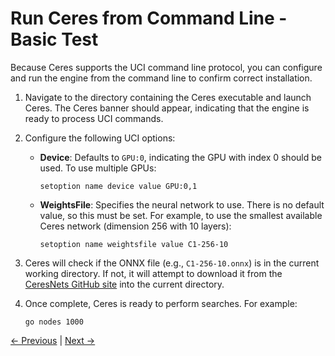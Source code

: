# Run Ceres from Command Line - Basic Test

Because Ceres supports the UCI command line protocol, you can configure and run the engine from the command line to confirm correct installation.

1. Navigate to the directory containing the Ceres executable and launch Ceres. The Ceres banner should appear, indicating that the engine is ready to process UCI commands.

2. Configure the following UCI options:

   - **Device**: Defaults to `GPU:0`, indicating the GPU with index 0 should be used. To use multiple GPUs:
     ```
     setoption name device value GPU:0,1
     ```

   - **WeightsFile**: Specifies the neural network to use. There is no default value, so this must be set. For example, to use the smallest available Ceres network (dimension 256 with 10 layers):
     ```
     setoption name weightsfile value C1-256-10
     ```

3. Ceres will check if the ONNX file (e.g., `C1-256-10.onnx`) is in the current working directory. If not, it will attempt to download it from the [CeresNets GitHub site](https://github.com/dje-dev/CeresNets) into the current directory.

4. Once complete, Ceres is ready to perform searches. For example:
   ```
   go nodes 1000
   ```

[← Previous](instructions_4.md) | [Next →](instructions_6.md)
